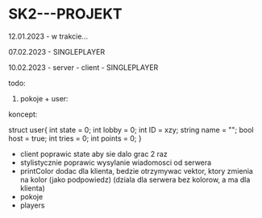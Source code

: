 # SK2---PROJEKT
12.01.2023 - w trakcie...

07.02.2023 - SINGLEPLAYER

10.02.2023 - server - client - SINGLEPLAYER

todo:

1. pokoje + user:

koncept:

struct user{
    int state = 0;
    int lobby = 0;
    int ID = xzy;
    string name = "";
    bool host = true;
    int tries = 0;
    int points = 0;
}

- client poprawic state aby sie dalo grac 2 raz
- stylistycznie poprawic wysylanie wiadomosci od serwera
- printColor dodac dla klienta, bedzie otrzymywac vektor, ktory zmienia na kolor (jako podpowiedz) (dziala dla serwera bez kolorow, a ma dla klienta)
- pokoje
- players
